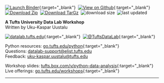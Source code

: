 [![Launch Binder](https://mybinder.org/badge_logo.svg)](https://mybinder.org/v2/gh/tuftsdatalab/python-data-analysis/main?urlpath=lab/tree/python-data-analysis.ipynb){:target="_blank"}&nbsp;
[![View on Github](https://tuftsdatalab.github.io/badges/github.svg)](https://github.com/tuftsdatalab/python-data-analysis){:target="_blank"}&nbsp;
[![Download Zip](https://tuftsdatalab.github.io/badges/zip.svg)](https://github.com/tuftsdatalab/python-data-analysis/zipball/main)&nbsp;
[![Download TarGz](https://tuftsdatalab.github.io/badges/tgz.svg)](https://github.com/tuftsdatalab/python-data-analysis/tarball/main)&nbsp;
![download size](https://img.shields.io/github/repo-size/tuftsdatalab/python-data-analysis?label=download%20size)&nbsp;
![last updated](https://img.shields.io/github/last-commit/tuftsdatalab/python-data-analysis?label=last%20updated)

**A Tufts University Data Lab Workshop**\
Written by Uku-Kaspar Uustalu

[![datalab.tufts.edu](https://tuftsdatalab.github.io/badges/datalab.svg)](https://sites.tufts.edu/datalab){:target="_blank"}&nbsp;
[![@TuftsDataLab](https://tuftsdatalab.github.io/badges/twitter.svg)](https://twitter.com/intent/follow?screen_name=tuftsdatalab){:target="_blank"}

Python resources: [go.tufts.edu/python](https://sites.tufts.edu/datalab/python/){:target="_blank"}\
Questions: <datalab-support@elist.tufts.edu>\
Feedback: <uku-kaspar.uustalu@tufts.edu>

Workshop slides: [tufts.box.com/v/python-data-analysis](https://tufts.box.com/v/numpy-slides){:target="_blank"}\
Live offerings: [go.tufts.edu/workshops](https://sites.tufts.edu/datalab/workshops/){:target="_blank"}

---
